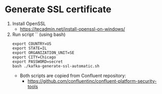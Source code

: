 # Generate SSL certificate

1. Install OpenSSL
   - https://tecadmin.net/install-openssl-on-windows/
2. Run script `` (using bash)
    ```
    export COUNTRY=US
    export STATE=IL
    export ORGANIZATION_UNIT=SE
    export CITY=Chicago
    export PASSWORD=secret
    bash ./kafka-generate-ssl-automatic.sh
   ```
   - Both scripts are copied from Confluent repository:
        - https://github.com/confluentinc/confluent-platform-security-tools
